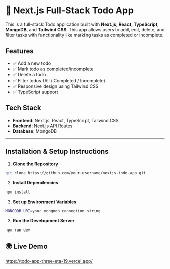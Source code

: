 # 📝 Next.js Full-Stack Todo App

This is a full-stack Todo application built with **Next.js**, **React**, **TypeScript**, **MongoDB**, and **Tailwind CSS**. This app allows users to add, edit, delete, and filter tasks  with functionality like marking tasks as completed or incomplete.

##  Features

- ✅ Add a new todo
- ✅ Mark todo as completed/incomplete
- ✅ Delete a todo
- ✅ Filter todos (All / Completed / Incomplete)
- ✅ Responsive design using Tailwind CSS
- ✅ TypeScript support

##  Tech Stack

- **Frontend**: Next.js, React, TypeScript, Tailwind CSS
- **Backend**: Next.js API Routes
- **Database**: MongoDB 

---

##  Installation & Setup Instructions

1. **Clone the Repository**

```bash
git clone https://github.com/your-username/nextjs-todo-app.git
```

2. **Install Dependencies**

```bash
npm install
```
3. **Set up Environment Variables**

```bash
MONGODB_URI=your_mongodb_connection_string
```

3. **Run the Development Server**
```bash
npm run dev
```

## 🌍 Live Demo
https://todo-app-three-eta-19.vercel.app/